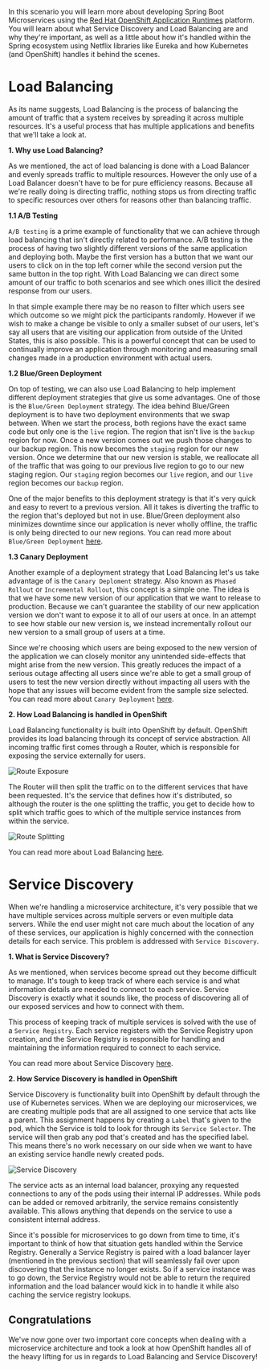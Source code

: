 In this scenario you will learn more about developing Spring Boot Microservices using the [Red Hat OpenShift Application Runtimes](https://developers.redhat.com/products/rhoar) platform. You will learn about what Service Discovery and Load Balancing are and why they're important, as well as a little about how it's handled within the Spring ecosystem using Netflix libraries like Eureka and how Kubernetes (and OpenShift) handles it behind the scenes.

# Load Balancing

As its name suggests, Load Balancing is the process of balancing the amount of traffic that a system receives by spreading it across multiple resources. It's a useful process that has multiple applications and benefits that we'll take a look at.

**1. Why use Load Balancing?**

As we mentioned, the act of load balancing is done with a Load Balancer and evenly spreads traffic to multiple resources. However the only use of a Load Balancer doesn't have to be for pure efficiency reasons. Because all we're really doing is directing traffic, nothing stops us from directing traffic to specific resources over others for reasons other than balancing traffic.

**1.1 A/B Testing**

`A/B testing` is a prime example of functionality that we can achieve through load balancing that isn't directly related to performance. A/B testing is the process of having two slightly different versions of the same application and deploying both. Maybe the first version has a button that we want our users to click on in the top left corner while the second version put the same button in the top right. With Load Balancing we can direct some amount of our traffic to both scenarios and see which ones illicit the desired response from our users. 

In that simple example there may be no reason to filter which users see which outcome so we might pick the participants randomly. However if we wish to make a change be visible to only a smaller subset of our users, let's say all users that are visiting our application from outside of the United States, this is also possible. This is a powerful concept that can be used to continually improve an application through monitoring and measuring small changes made in a production environment with actual users.

**1.2 Blue/Green Deployment**

On top of testing, we can also use Load Balancing to help implement different deployment strategies that give us some advantages. One of those is the `Blue/Green Deployment` strategy. The idea behind Blue/Green deployment is to have two deployment environments that we swap between. When we start the process, both regions have the exact same code but only one is the `live` region. The region that isn't live is the `backup` region for now. Once a new version comes out we push those changes to our backup region. This now becomes the `staging` region for our new version. Once we determine that our new version is stable, we reallocate all of the traffic that was going to our previous live region to go to our new staging region. Our `staging` region becomes our `live` region, and our `live` region becomes our `backup` region.

One of the major benefits to this deployment strategy is that it's very quick and easy to revert to a previous version. All it takes is diverting the traffic to the region that's deployed but not in use. Blue/Green deployment also minimizes downtime since our application is never wholly offline, the traffic is only being directed to our new regions. You can read more about `Blue/Green Deployment` [here](https://martinfowler.com/bliki/BlueGreenDeployment.html).

**1.3 Canary Deployment**

Another example of a deployment strategy that Load Balancing let's us take advantage of is the `Canary Deploment` strategy. Also known as `Phased Rollout` or `Incremental Rollout`, this concept is a simple one. The idea is that we have some new version of our application that we want to release to production. Because we can't guarantee the stability of our new application version we don't want to expose it to all of our users at once. In an attempt to see how stable our new version is, we instead incrementally rollout our new version to a small group of users at a time. 

Since we're choosing which users are being exposed to the new version of the application we can closely monitor any unintended side-effects that might arise from the new version. This greatly reduces the impact of a serious outage affecting all users since we're able to get a small group of users to test the new version directly without impacting all users with the hope that any issues will become evident from the sample size selected. You can read more about `Canary Deployment` [here](https://martinfowler.com/bliki/CanaryRelease.html).

**2. How Load Balancing is handled in OpenShift**

Load Balancing functionality is built into OpenShift by default. OpenShift provides its load balancing through its concept of service abstraction. All incoming traffic first comes through a Router, which is responsible for exposing the service externally for users.

![Route Exposure](/openshift/assets/middleware/rhoar-microservices/route-expose.png)

 The Router will then split the traffic on to the different services that have been requested. It's the service that defines how it's distributed, so although the router is the one splitting the traffic, you get to decide how to split which traffic goes to which of the multiple service instances from within the service.

![Route Splitting](/openshift/assets/middleware/rhoar-microservices/route-split.png)

You can read more about Load Balancing [here](https://access.redhat.com/documentation/en-us/reference_architectures/2017/html-single/spring_boot_microservices_on_red_hat_openshift_container_platform_3/index#load_balancer).

# Service Discovery

When we're handling a microservice architecture, it's very possible that we have multiple services across multiple servers or even multiple data servers. While the end user might not care much about the location of any of these services, our application is highly concerned with the connection details for each service. This problem is addressed with `Service Discovery`.

**1. What is Service Discovery?**

As we mentioned, when services become spread out they become difficult to manage. It's tough to keep track of where each service is and what information details are needed to connect to each service. Service Discovery is exactly what it sounds like, the process of discovering all of our exposed services and how to connect with them.

This process of keeping track of multiple services is solved with the use of a `Service Registry`. Each service registers with the Service Registry upon creation, and the Service Registry is responsible for handling and maintaining the information required to connect to each service. 

You can read more about Service Discovery [here](https://appdev.openshift.io/docs/spring-boot-runtime.html#creating-a-basic-spring-boot-application_spring-boot).

**2. How Service Discovery is handled in OpenShift**

Service Discovery is functionality built into OpenShift by default through the use of Kubernetes services. When we are deploying our microservices, we are creating multiple pods that are all assigned to one service that acts like a parent. This assignment happens by creating a `Label` that's given to the pod, which the Service is told to look for through its `Service Selector`. The service will then grab any pod that's created and has the specified label. This means there's no work necessary on our side when we want to have an existing service handle newly created pods.

![Service Discovery](/openshift/assets/middleware/rhoar-microservices/service-discovery.png)

The service acts as an internal load balancer, proxying any requested connections to any of the pods using their internal IP addresses. While pods can be added or removed arbitrarily, the service remains consistently available. This allows anything that depends on the service to use a consistent internal address.

Since it's possible for microservices to go down from time to time, it's important to think of how that situation gets handled within the Service Registry. Generally a Service Registry is paired with a load balancer layer (mentioned in the previous section) that will seamlessly fail over upon discovering that the instance no longer exists. So if a service instance was to go down, the Service Registry would not be able to return the required information and the load balancer would kick in to handle it while also caching the service registry lookups.


## Congratulations

We've now gone over two important core concepts when dealing with a microservice architecture and took a look at how OpenShift handles all of the heavy lifting for us in regards to Load Balancing and Service Discovery!
